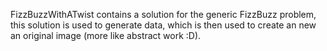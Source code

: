 FizzBuzzWithATwist contains a solution for the generic FizzBuzz problem,
this solution is used to generate data, which is then used to create an new an original image (more like abstract work :D).
